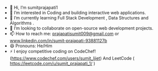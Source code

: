 - 👋 Hi, I’m sumitprajapati1
- 👀  I’m interested in Coding and building interactive web applications.
- 🌱 I’m currently learning Full Stack Development , Data Structures and Algorithms . 
- 💞️ I’m looking to collaborate on open-source web development projects.
- 📫 How to reach me: prajapatisumit009@gmail.com or www.linkedin.com/in/sumit-prajapati-93881127b
- 😄 Pronouns: He/Him
- ⚡  I enjoy competitive coding on CodeChef! (https://www.codechef.com/users/sumit_ljiet) And LeetCode ( https://leetcode.com/u/sumit_prajapati_1/ )

<!---
sumitprajapati1/sumitprajapati1 is a ✨ special ✨ repository because its `README.md` (this file) appears on your GitHub profile.
You can click the Preview link to take a look at your changes.
--->
